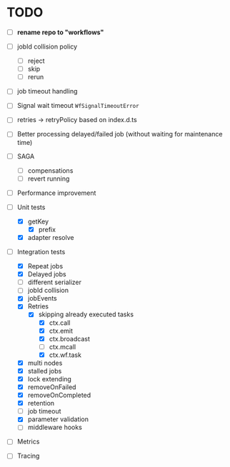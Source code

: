 # TODO

- [ ] **rename repo to "workflows"**
- [ ] jobId collision policy
  - [ ] reject
  - [ ] skip
  - [ ] rerun

- [ ] job timeout handling
- [ ] Signal wait timeout `WfSignalTimeoutError`
- [ ] retries -> retryPolicy based on index.d.ts

- [ ] Better processing delayed/failed job (without waiting for maintenance time)

- [ ] SAGA
  - [ ] compensations
  - [ ] revert running

- [ ] Performance improvement

- [ ] Unit tests
  - [x] getKey
    - [x] prefix
  - [x] adapter resolve

- [ ] Integration tests
  - [x] Repeat jobs
  - [x] Delayed jobs
  - [ ] different serializer
  - [ ] jobId collision
  - [x] jobEvents
  - [x] Retries
    - [x] skipping already executed tasks
      - [x] ctx.call
      - [x] ctx.emit
      - [x] ctx.broadcast
      - [ ] ctx.mcall
      - [x] ctx.wf.task
  - [x] multi nodes
  - [x] stalled jobs
  - [x] lock extending
  - [x] removeOnFailed
  - [x] removeOnCompleted
  - [x] retention
  - [ ] job timeout
  - [x] parameter validation
  - [ ] middleware hooks
- [ ] Metrics
- [ ] Tracing
